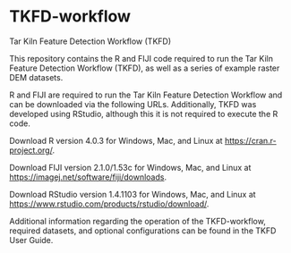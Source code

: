 # TKFD-workflow
Tar Kiln Feature Detection Workflow (TKFD)

This repository contains the R and FIJI code required to run the Tar Kiln Feature Detection Workflow (TKFD), as well as a series of example raster DEM datasets.


R and FIJI are required to run the Tar Kiln Feature Detection Workflow and can be downloaded via the following URLs. Additionally, TKFD was developed using RStudio, although this it is not required to execute the R code. 

Download R version 4.0.3 for Windows, Mac, and Linux at https://cran.r-project.org/.

Download FIJI version 2.1.0/1.53c for Windows, Mac, and Linux at https://imagej.net/software/fiji/downloads.

Download RStudio version 1.4.1103 for Windows, Mac, and Linux at https://www.rstudio.com/products/rstudio/download/.

Additional information regarding the operation of the TKFD-workflow, required datasets, and optional configurations can be found in the TKFD User Guide. 